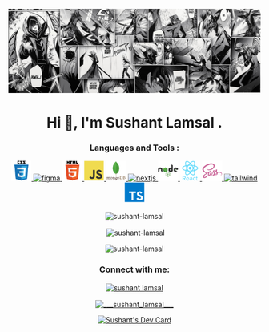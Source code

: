 ![banner](https://raw.githubusercontent.com/Sushant-Lamsal/Sushant-Lamsal/main/images/cid.jpg)
<div align="center">
<h1 align="center">Hi 👋, I'm Sushant Lamsal .
</h1>






<h3 align="center" height="40">Languages and Tools :</h3>
<p align="center"> <a href="https://www.w3schools.com/css/" target="_blank" rel="noreferrer"> <img src="https://raw.githubusercontent.com/devicons/devicon/master/icons/css3/css3-original-wordmark.svg" alt="css3" width="40" height="40"/> </a> <a href="https://www.figma.com/" target="_blank" rel="noreferrer"> <img src="https://www.vectorlogo.zone/logos/figma/figma-icon.svg" alt="figma" width="40" height="40"/> </a> <a href="https://www.w3.org/html/" target="_blank" rel="noreferrer"> <img src="https://raw.githubusercontent.com/devicons/devicon/master/icons/html5/html5-original-wordmark.svg" alt="html5" width="40" height="40"/> </a> <a href="https://developer.mozilla.org/en-US/docs/Web/JavaScript" target="_blank" rel="noreferrer"> <img src="https://raw.githubusercontent.com/devicons/devicon/master/icons/javascript/javascript-original.svg" alt="javascript" width="40" height="40"/> </a> <a href="https://www.mongodb.com/" target="_blank" rel="noreferrer"> <img src="https://raw.githubusercontent.com/devicons/devicon/master/icons/mongodb/mongodb-original-wordmark.svg" alt="mongodb" width="40" height="40"/> </a> <a href="https://nextjs.org/" target="_blank" rel="noreferrer"> <img src="https://cdn.worldvectorlogo.com/logos/nextjs-2.svg" alt="nextjs" width="40" height="40"/> </a> <a href="https://nodejs.org" target="_blank" rel="noreferrer"> <img src="https://raw.githubusercontent.com/devicons/devicon/master/icons/nodejs/nodejs-original-wordmark.svg" alt="nodejs" width="40" height="40"/> </a> <a href="https://reactjs.org/" target="_blank" rel="noreferrer"> <img src="https://raw.githubusercontent.com/devicons/devicon/master/icons/react/react-original-wordmark.svg" alt="react" width="40" height="40"/> </a> <a href="https://sass-lang.com" target="_blank" rel="noreferrer"> <img src="https://raw.githubusercontent.com/devicons/devicon/master/icons/sass/sass-original.svg" alt="sass" width="40" height="40"/> </a> <a href="https://tailwindcss.com/" target="_blank" rel="noreferrer"> <img src="https://www.vectorlogo.zone/logos/tailwindcss/tailwindcss-icon.svg" alt="tailwind" width="40" height="40"/> </a> <a href="https://www.typescriptlang.org/" target="_blank" rel="noreferrer"> <img src="https://raw.githubusercontent.com/devicons/devicon/master/icons/typescript/typescript-original.svg" alt="typescript" width="40" height="40"/> </a> </p>

<p><img align="center" src="https://github-readme-stats.vercel.app/api/top-langs?username=sushant-lamsal&show_icons=true&theme=dracula&hide_border=true&locale=en&layout=compact" alt="sushant-lamsal" /></p>

<p>&nbsp;<img align="center" src="https://github-readme-stats.vercel.app/api?username=sushant-lamsal&show_icons=true&theme=dracula&hide_border=true&locale=en" alt="sushant-lamsal" /></p>

<p><img align="center" src="https://github-readme-streak-stats.herokuapp.com/?user=sushant-lamsal&theme=highcontrast" alt="sushant-lamsal" /></p>

<h3 align="center">Connect with me:</h3>
<p align="center">
<a href="https://linkedin.com/in/sushant lamsal" target="blank"><img align="center" src="https://raw.githubusercontent.com/rahuldkjain/github-profile-readme-generator/master/src/images/icons/Social/linked-in-alt.svg" alt="sushant lamsal" height="30" width="40" /></a>

<a href="https://instagram.com/___sushant_lamsal___" target="blank"><img align="center" src="https://raw.githubusercontent.com/rahuldkjain/github-profile-readme-generator/master/src/images/icons/Social/instagram.svg" alt="___sushant_lamsal___" height="30" width="40" /></a>

</p>
<a href="https://app.daily.dev/sushantlamsal"><img src="https://api.daily.dev/devcards/v2/qw4XQSAmbgPynOm3JBLlW.png?type=wide&r=qxh" width="652" alt="Sushant's Dev Card"/></a>





